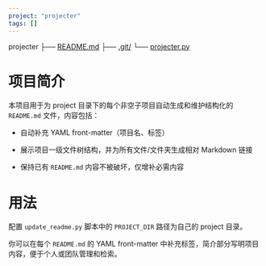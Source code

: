 ```yaml
---
project: "projecter"
tags: []
---
```


projecter
├── [README.md](README.md)
├── [.git/](.git/)
└── [projecter.py](projecter.py)

# 项目简介

本项目用于为 project 目录下的每个非空子项目自动生成和维护结构化的 `README.md` 文件，内容包括：

- 自动补充 YAML front-matter（项目名、标签） 

- 展示项目一级文件树结构，并为所有文件/文件夹生成相对 Markdown 链接

- 保持已有 `README.md` 内容不被破坏，仅增补必需内容

# 用法

配置 `update_readme.py` 脚本中的 `PROJECT_DIR` 路径为自己的 project 目录。

你可以在每个 `README.md` 的 YAML front-matter 中补充标签，简介部分写明项目内容，便于个人或团队管理和检索。
